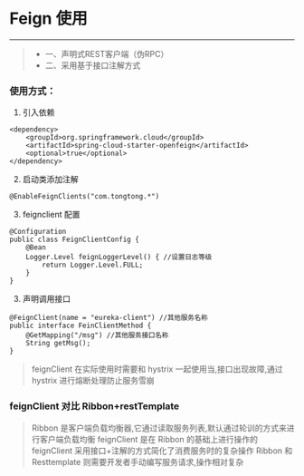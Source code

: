 # Feign 使用
---------------------
> - 一、声明式REST客户端（伪RPC）
> - 二、采用基于接口注解方式

### 使用方式：
1. 引入依赖

```
<dependency>
	<groupId>org.springframework.cloud</groupId>
	<artifactId>spring-cloud-starter-openfeign</artifactId>
	<optional>true</optional>
</dependency>
```
2. 启动类添加注解

```
@EnableFeignClients("com.tongtong.*")
```

3. feignclient 配置

```
@Configuration
public class FeignClientConfig {
    @Bean
    Logger.Level feignLoggerLevel() { //设置日志等级
        return Logger.Level.FULL;
    }
}
```

3. 声明调用接口

```
@FeignClient(name = "eureka-client") //其他服务名称
public interface FeinClientMethod {
    @GetMapping("/msg") //其他服务接口名称
    String getMsg();
}
```

> feignClient 在实际使用时需要和 hystrix 一起使用当,接口出现故障,通过 hystrix 进行熔断处理防止服务雪崩

### feignClient 对比 Ribbon+restTemplate 

> Ribbon 是客户端负载均衡器,它通过读取服务列表,默认通过轮训的方式来进行客户端负载均衡
> feignClient 是在 Ribbon 的基础上进行操作的
> feignClient 采用接口+注解的方式简化了消费服务时的复杂操作
> Ribbon 和 Resttemplate 则需要开发者手动编写服务请求,操作相对复杂
